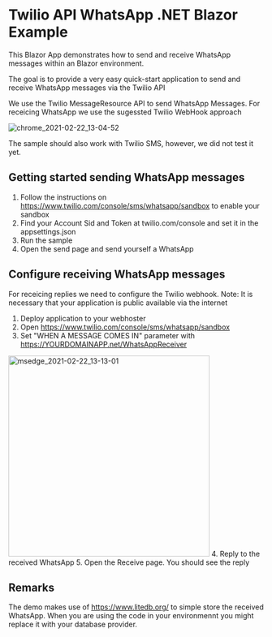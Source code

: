 # Twilio API WhatsApp .NET Blazor Example

This Blazor App demonstrates how to send and receive WhatsApp messages within an Blazor environment.

The goal is to provide a very easy quick-start application to send and receive WhatsApp messages via the Twilio API

We use the Twilio MessageResource API to send WhatsApp Messages. For receicing WhatsApp we use the sugessted Twilio WebHook approach


<img alt="chrome_2021-02-22_13-04-52" src="https://user-images.githubusercontent.com/18400458/108706288-adc08780-750e-11eb-9124-71a371bea44e.png">

The sample should also work with Twilio SMS, however, we did not test it yet.

## Getting started sending WhatsApp messages

1. Follow the instructions on https://www.twilio.com/console/sms/whatsapp/sandbox to enable your sandbox
2. Find your Account Sid and Token at twilio.com/console and set it in the appsettings.json
2. Run the sample
4. Open the send page and send yourself a WhatsApp


## Configure receiving WhatsApp messages
For receicing replies we need to configure the Twilio webhook. Note: It is necessary that your application is public available via the internet

1. Deploy application to your webhoster
2. Open https://www.twilio.com/console/sms/whatsapp/sandbox
3. Set "WHEN A MESSAGE COMES IN" parameter with  https://YOURDOMAINAPP.net/WhatsAppReceiver
<img width="396" alt="msedge_2021-02-22_13-13-01" src="https://user-images.githubusercontent.com/18400458/108707012-bd8c9b80-750f-11eb-85d8-3fa40e7a2471.png">
4. Reply to the received WhatsApp
5. Open the Receive page. You should see the reply


## Remarks
The demo makes use of https://www.litedb.org/ to simple store the received WhatsApp. When you are using the code in your environmennt you might replace it with your database provider.